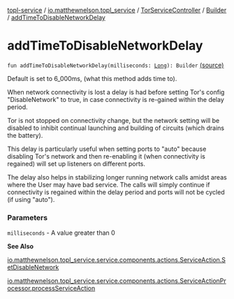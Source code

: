 [topl-service](../../../index.md) / [io.matthewnelson.topl_service](../../index.md) / [TorServiceController](../index.md) / [Builder](index.md) / [addTimeToDisableNetworkDelay](./add-time-to-disable-network-delay.md)

# addTimeToDisableNetworkDelay

`fun addTimeToDisableNetworkDelay(milliseconds: `[`Long`](https://kotlinlang.org/api/latest/jvm/stdlib/kotlin/-long/index.html)`): Builder` [(source)](https://github.com/05nelsonm/TorOnionProxyLibrary-Android/blob/master/topl-service/src/main/java/io/matthewnelson/topl_service/TorServiceController.kt#L156)

Default is set to 6_000ms, (what this method adds time to).

When network connectivity is lost a delay is had before setting Tor's config
"DisableNetwork" to true, in case connectivity is re-gained within the delay period.

Tor is not stopped on connectivity change, but the network setting will be disabled
to inhibit continual launching and building of circuits (which drains the battery).

This delay is particularly useful when setting ports to "auto" because disabling
Tor's network and then re-enabling it (when connectivity is regained) will set up
listeners on different ports.

The delay also helps in stabilizing longer running network calls amidst areas where
the User may have bad service. The calls will simply continue if connectivity is
regained within the delay period and ports will not be cycled (if using "auto").

### Parameters

`milliseconds` - A value greater than 0

**See Also**

[io.matthewnelson.topl_service.service.components.actions.ServiceAction.SetDisableNetwork](#)

[io.matthewnelson.topl_service.service.components.actions.ServiceActionProcessor.processServiceAction](#)

